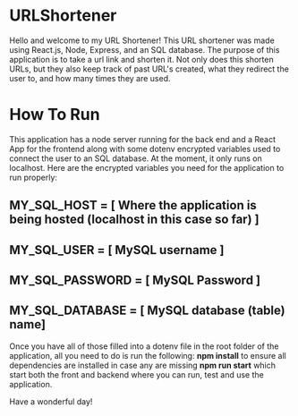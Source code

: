 # URLShortener

Hello and welcome to my URL Shortener! This URL shortener was made using React.js, Node, Express, and an SQL database. The purpose of this application is to take a url link and shorten it. Not only does this shorten URLs, but they also keep track of past URL's created, what they redirect the user to, and how many times they are used.

# How To Run

This application has a node server running for the back end and a React App for the frontend along with some dotenv encrypted variables used to connect the user to an SQL database. At the moment, it only runs on localhost. Here are the encrypted variables you need for the application to run properly:

## MY_SQL_HOST = [ Where the application is being hosted (localhost in this case so far) ]
## MY_SQL_USER = [ MySQL username ]
## MY_SQL_PASSWORD = [ MySQL Password ]
## MY_SQL_DATABASE = [ MySQL database  (table) name]

Once you have all of those filled into a dotenv file in the root folder of the application, all you need to do is run the following:
**npm install** to ensure all dependencies are installed in case any are missing
**npm run start** which start both the front and backend where you can run, test and use the application.

Have a wonderful day!
